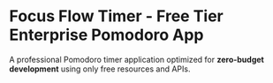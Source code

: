 # Focus Flow Timer - Free Tier Enterprise Pomodoro App

A professional Pomodoro timer application optimized for **zero-budget development** using only free resources and APIs.
